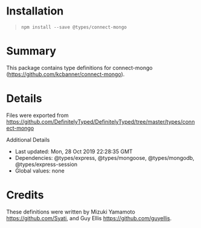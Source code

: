 # Installation
> `npm install --save @types/connect-mongo`

# Summary
This package contains type definitions for connect-mongo (https://github.com/kcbanner/connect-mongo).

# Details
Files were exported from https://github.com/DefinitelyTyped/DefinitelyTyped/tree/master/types/connect-mongo

Additional Details
 * Last updated: Mon, 28 Oct 2019 22:28:35 GMT
 * Dependencies: @types/express, @types/mongoose, @types/mongodb, @types/express-session
 * Global values: none

# Credits
These definitions were written by Mizuki Yamamoto <https://github.com/Syati>, and Guy Ellis <https://github.com/guyellis>.
